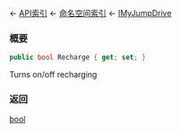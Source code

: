 ← [API索引](Api-Index) ← [命名空间索引](Namespace-Index) ← [IMyJumpDrive](Sandbox.ModAPI.Ingame.IMyJumpDrive)

### 概要

```csharp
public bool Recharge { get; set; }
```

Turns on/off recharging

### 返回

[bool](https://docs.microsoft.com/en-us/dotnet/api/System.Boolean?view=netframework-4.6)

